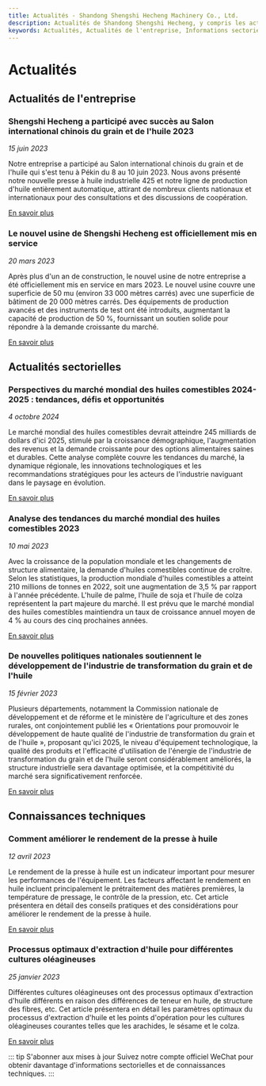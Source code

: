 ```yaml
---
title: Actualités - Shandong Shengshi Hecheng Machinery Co., Ltd.
description: Actualités de Shandong Shengshi Hecheng, y compris les actualités de l'entreprise, les informations sectorielles, les connaissances techniques, découvrez les dernières évolutions dans les presses à huile, les tendances du secteur et les innovations technologiques.
keywords: Actualités, Actualités de l'entreprise, Informations sectorielles, Connaissances techniques, Actualités des presses à huile, Salon du grain et de l'huile, Mise en service du nouvel usine, Marché des huiles comestibles, Politique du grain et de l'huile, Amélioration du rendement en huile, Technologie de transformation des oléagineux, Actualités de Shandong Shengshi Hecheng
---
```


# Actualités

## Actualités de l'entreprise

### Shengshi Hecheng a participé avec succès au Salon international chinois du grain et de l'huile 2023
*15 juin 2023*

Notre entreprise a participé au Salon international chinois du grain et de l'huile qui s'est tenu à Pékin du 8 au 10 juin 2023. Nous avons présenté notre nouvelle presse à huile industrielle 425 et notre ligne de production d'huile entièrement automatique, attirant de nombreux clients nationaux et internationaux pour des consultations et des discussions de coopération.

[En savoir plus](/fr/news/company/2023-exhibition)

### Le nouvel usine de Shengshi Hecheng est officiellement mis en service
*20 mars 2023*

Après plus d'un an de construction, le nouvel usine de notre entreprise a été officiellement mis en service en mars 2023. Le nouvel usine couvre une superficie de 50 mu (environ 33 000 mètres carrés) avec une superficie de bâtiment de 20 000 mètres carrés. Des équipements de production avancés et des instruments de test ont été introduits, augmentant la capacité de production de 50 %, fournissant un soutien solide pour répondre à la demande croissante du marché.

[En savoir plus](/fr/news/company/new-factory)

## Actualités sectorielles

### Perspectives du marché mondial des huiles comestibles 2024-2025 : tendances, défis et opportunités
*4 octobre 2024*

Le marché mondial des huiles comestibles devrait atteindre 245 milliards de dollars d'ici 2025, stimulé par la croissance démographique, l'augmentation des revenus et la demande croissante pour des options alimentaires saines et durables. Cette analyse complète couvre les tendances du marché, la dynamique régionale, les innovations technologiques et les recommandations stratégiques pour les acteurs de l'industrie naviguant dans le paysage en évolution.

[En savoir plus](/fr/news/industry/2024-market-outlook)

### Analyse des tendances du marché mondial des huiles comestibles 2023
*10 mai 2023*

Avec la croissance de la population mondiale et les changements de structure alimentaire, la demande d'huiles comestibles continue de croître. Selon les statistiques, la production mondiale d'huiles comestibles a atteint 210 millions de tonnes en 2022, soit une augmentation de 3,5 % par rapport à l'année précédente. L'huile de palme, l'huile de soja et l'huile de colza représentent la part majeure du marché. Il est prévu que le marché mondial des huiles comestibles maintiendra un taux de croissance annuel moyen de 4 % au cours des cinq prochaines années.

[En savoir plus](/fr/news/industry/2023-market-trend)

### De nouvelles politiques nationales soutiennent le développement de l'industrie de transformation du grain et de l'huile
*15 février 2023*

Plusieurs départements, notamment la Commission nationale de développement et de réforme et le ministère de l'agriculture et des zones rurales, ont conjointement publié les « Orientations pour promouvoir le développement de haute qualité de l'industrie de transformation du grain et de l'huile », proposant qu'ici 2025, le niveau d'équipement technologique, la qualité des produits et l'efficacité d'utilisation de l'énergie de l'industrie de transformation du grain et de l'huile seront considérablement améliorés, la structure industrielle sera davantage optimisée, et la compétitivité du marché sera significativement renforcée.

[En savoir plus](/fr/news/industry/new-policy)

## Connaissances techniques

### Comment améliorer le rendement de la presse à huile
*12 avril 2023*

Le rendement de la presse à huile est un indicateur important pour mesurer les performances de l'équipement. Les facteurs affectant le rendement en huile incluent principalement le prétraitement des matières premières, la température de pressage, le contrôle de la pression, etc. Cet article présentera en détail des conseils pratiques et des considérations pour améliorer le rendement de la presse à huile.

[En savoir plus](/fr/news/technology/improve-oil-yield)

### Processus optimaux d'extraction d'huile pour différentes cultures oléagineuses
*25 janvier 2023*

Différentes cultures oléagineuses ont des processus optimaux d'extraction d'huile différents en raison des différences de teneur en huile, de structure des fibres, etc. Cet article présentera en détail les paramètres optimaux du processus d'extraction d'huile et les points d'opération pour les cultures oléagineuses courantes telles que les arachides, le sésame et le colza.

[En savoir plus](/fr/news/technology/oil-crops-process)

::: tip S'abonner aux mises à jour
Suivez notre compte officiel WeChat pour obtenir davantage d'informations sectorielles et de connaissances techniques.
:::